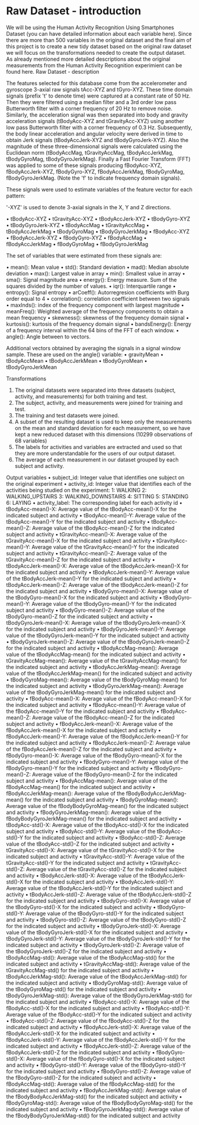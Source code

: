 # Raw Dataset - introduction

We will be using the Human Activity Recognition Using Smartphones Dataset (you can have detailed information about each variable here).
Since there are more than 500 variables in the original dataset and the final aim of this project is to create a new tidy dataset based on the original raw dataset we will focus on the transformations needed to create the output dataset. As already mentioned more detailed descriptions about the original measurements from the Human Activity Recognition experimient can be found here.
Raw Dataset - description

The features selected for this database come from the accelerometer and gyroscope 3-axial raw signals tAcc-XYZ and tGyro-XYZ. These time domain signals (prefix 't' to denote time) were captured at a constant rate of 50 Hz. Then they were filtered using a median filter and a 3rd order low pass Butterworth filter with a corner frequency of 20 Hz to remove noise. Similarly, the acceleration signal was then separated into body and gravity acceleration signals (tBodyAcc-XYZ and tGravityAcc-XYZ) using another low pass Butterworth filter with a corner frequency of 0.3 Hz.
Subsequently, the body linear acceleration and angular velocity were derived in time to obtain Jerk signals (tBodyAccJerk-XYZ and tBodyGyroJerk-XYZ). Also the magnitude of these three-dimensional signals were calculated using the Euclidean norm (tBodyAccMag, tGravityAccMag, tBodyAccJerkMag, tBodyGyroMag, tBodyGyroJerkMag).
Finally a Fast Fourier Transform (FFT) was applied to some of these signals producing fBodyAcc-XYZ, fBodyAccJerk-XYZ, fBodyGyro-XYZ, fBodyAccJerkMag, fBodyGyroMag, fBodyGyroJerkMag. (Note the 'f' to indicate frequency domain signals).

These signals were used to estimate variables of the feature vector for each pattern:

'-XYZ' is used to denote 3-axial signals in the X, Y and Z directions.

•	tBodyAcc-XYZ
•	tGravityAcc-XYZ
•	tBodyAccJerk-XYZ
•	tBodyGyro-XYZ
•	tBodyGyroJerk-XYZ
•	tBodyAccMag
•	tGravityAccMag
•	tBodyAccJerkMag
•	tBodyGyroMag
•	tBodyGyroJerkMag
•	fBodyAcc-XYZ
•	fBodyAccJerk-XYZ
•	fBodyGyro-XYZ
•	fBodyAccMag
•	fBodyAccJerkMag
•	fBodyGyroMag
•	fBodyGyroJerkMag

The set of variables that were estimated from these signals are:

•	mean(): Mean value
•	std(): Standard deviation
•	mad(): Median absolute deviation
•	max(): Largest value in array
•	min(): Smallest value in array
•	sma(): Signal magnitude area
•	energy(): Energy measure. Sum of the squares divided by the number of values.
•	iqr(): Interquartile range
•	entropy(): Signal entropy
•	arCoeff(): Autorregresion coefficients with Burg order equal to 4
•	correlation(): correlation coefficient between two signals
•	maxInds(): index of the frequency component with largest magnitude
•	meanFreq(): Weighted average of the frequency components to obtain a mean frequency
•	skewness(): skewness of the frequency domain signal
•	kurtosis(): kurtosis of the frequency domain signal
•	bandsEnergy(): Energy of a frequency interval within the 64 bins of the FFT of each window.
•	angle(): Angle between to vectors.

Additional vectors obtained by averaging the signals in a signal window sample. These are used on the angle() variable:
•	gravityMean
•	tBodyAccMean
•	tBodyAccJerkMean
•	tBodyGyroMean
•	tBodyGyroJerkMean

Transformations
1.	The original datasets were separated into three datasets (subject, activity, and measurements) for both training and test.
2.	The subject, activity, and measurements were joined for training and test.
3.	The training and test datasets were joined.
4.	A subset of the resulting dataset is used to keep only the measurements on the mean and standard deviation for each measurement, so we have kept a new reduced dataset with this dimensions (10299 observations of 68 variables)
5.	The labels for activities and variables are extracted and used so that they are more understandable for the users of our output dataset.
6.	The average of each measurement in our dataset grouped by each subject and activity.

Output variables
•	subject_id: Integer value that identifies one subject on the original experiment
•	activity_id: Integer value that identifies each of the activities being studied on the experiment: 1: WALKING 2: WALKING_UPSTAIRS 3: WALKING_DOWNSTAIRS 4: SITTING 5: STANDING 6: LAYING
•	activity_label: The corresponding label for each activity id
•	tBodyAcc-mean()-X: Average value of the tBodyAcc-mean()-X for the indicated subject and activity
•	tBodyAcc-mean()-Y: Average value of the tBodyAcc-mean()-Y for the indicated subject and activity
•	tBodyAcc-mean()-Z: Average value of the tBodyAcc-mean()-Z for the indicated subject and activity
•	tGravityAcc-mean()-X: Average value of the tGravityAcc-mean()-X for the indicated subject and activity
•	tGravityAcc-mean()-Y: Average value of the tGravityAcc-mean()-Y for the indicated subject and activity
•	tGravityAcc-mean()-Z: Average value of the tGravityAcc-mean()-Z for the indicated subject and activity
•	tBodyAccJerk-mean()-X: Average value of the tBodyAccJerk-mean()-X for the indicated subject and activity
•	tBodyAccJerk-mean()-Y: Average value of the tBodyAccJerk-mean()-Y for the indicated subject and activity
•	tBodyAccJerk-mean()-Z: Average value of the tBodyAccJerk-mean()-Z for the indicated subject and activity
•	tBodyGyro-mean()-X: Average value of the tBodyGyro-mean()-X for the indicated subject and activity
•	tBodyGyro-mean()-Y: Average value of the tBodyGyro-mean()-Y for the indicated subject and activity
•	tBodyGyro-mean()-Z: Average value of the tBodyGyro-mean()-Z for the indicated subject and activity
•	tBodyGyroJerk-mean()-X: Average value of the tBodyGyroJerk-mean()-X for the indicated subject and activity
•	tBodyGyroJerk-mean()-Y: Average value of the tBodyGyroJerk-mean()-Y for the indicated subject and activity
•	tBodyGyroJerk-mean()-Z: Average value of the tBodyGyroJerk-mean()-Z for the indicated subject and activity
•	tBodyAccMag-mean(): Average value of the tBodyAccMag-mean() for the indicated subject and activity
•	tGravityAccMag-mean(): Average value of the tGravityAccMag-mean() for the indicated subject and activity
•	tBodyAccJerkMag-mean(): Average value of the tBodyAccJerkMag-mean() for the indicated subject and activity
•	tBodyGyroMag-mean(): Average value of the tBodyGyroMag-mean() for the indicated subject and activity
•	tBodyGyroJerkMag-mean(): Average value of the tBodyGyroJerkMag-mean() for the indicated subject and activity
•	fBodyAcc-mean()-X: Average value of the fBodyAcc-mean()-X for the indicated subject and activity
•	fBodyAcc-mean()-Y: Average value of the fBodyAcc-mean()-Y for the indicated subject and activity
•	fBodyAcc-mean()-Z: Average value of the fBodyAcc-mean()-Z for the indicated subject and activity
•	fBodyAccJerk-mean()-X: Average value of the fBodyAccJerk-mean()-X for the indicated subject and activity
•	fBodyAccJerk-mean()-Y: Average value of the fBodyAccJerk-mean()-Y for the indicated subject and activity
•	fBodyAccJerk-mean()-Z: Average value of the fBodyAccJerk-mean()-Z for the indicated subject and activity
•	fBodyGyro-mean()-X: Average value of the fBodyGyro-mean()-X for the indicated subject and activity
•	fBodyGyro-mean()-Y: Average value of the fBodyGyro-mean()-Y for the indicated subject and activity
•	fBodyGyro-mean()-Z: Average value of the fBodyGyro-mean()-Z for the indicated subject and activity
•	fBodyAccMag-mean(): Average value of the fBodyAccMag-mean() for the indicated subject and activity
•	fBodyAccJerkMag-mean(): Average value of the fBodyBodyAccJerkMag-mean() for the indicated subject and activity
•	fBodyGyroMag-mean(): Average value of the fBodyBodyGyroMag-mean() for the indicated subject and activity
•	fBodyGyroJerkMag-mean(): Average value of the fBodyBodyGyroJerkMag-mean() for the indicated subject and activity
•	tBodyAcc-std()-X: Average value of the tBodyAcc-std()-X for the indicated subject and activity
•	tBodyAcc-std()-Y: Average value of the tBodyAcc-std()-Y for the indicated subject and activity
•	tBodyAcc-std()-Z: Average value of the tBodyAcc-std()-Z for the indicated subject and activity
•	tGravityAcc-std()-X: Average value of the tGravityAcc-std()-X for the indicated subject and activity
•	tGravityAcc-std()-Y: Average value of the tGravityAcc-std()-Y for the indicated subject and activity
•	tGravityAcc-std()-Z: Average value of the tGravityAcc-std()-Z for the indicated subject and activity
•	tBodyAccJerk-std()-X: Average value of the tBodyAccJerk-std()-X for the indicated subject and activity
•	tBodyAccJerk-std()-Y: Average value of the tBodyAccJerk-std()-Y for the indicated subject and activity
•	tBodyAccJerk-std()-Z: Average value of the tBodyAccJerk-std()-Z for the indicated subject and activity
•	tBodyGyro-std()-X: Average value of the tBodyGyro-std()-X for the indicated subject and activity
•	tBodyGyro-std()-Y: Average value of the tBodyGyro-std()-Y for the indicated subject and activity
•	tBodyGyro-std()-Z: Average value of the tBodyGyro-std()-Z for the indicated subject and activity
•	tBodyGyroJerk-std()-X: Average value of the tBodyGyroJerk-std()-X for the indicated subject and activity
•	tBodyGyroJerk-std()-Y: Average value of the tBodyGyroJerk-std()-Y for the indicated subject and activity
•	tBodyGyroJerk-std()-Z: Average value of the tBodyGyroJerk-std()-Z for the indicated subject and activity
•	tBodyAccMag-std(): Average value of the tBodyAccMag-std() for the indicated subject and activity
•	tGravityAccMag-std(): Average value of the tGravityAccMag-std() for the indicated subject and activity
•	tBodyAccJerkMag-std(): Average value of the tBodyAccJerkMag-std() for the indicated subject and activity
•	tBodyGyroMag-std(): Average value of the tBodyGyroMag-std() for the indicated subject and activity
•	tBodyGyroJerkMag-std(): Average value of the tBodyGyroJerkMag-std() for the indicated subject and activity
•	fBodyAcc-std()-X: Average value of the fBodyAcc-std()-X for the indicated subject and activity
•	fBodyAcc-std()-Y: Average value of the fBodyAcc-std()-Y for the indicated subject and activity
•	fBodyAcc-std()-Z: Average value of the fBodyAcc-std()-Z for the indicated subject and activity
•	fBodyAccJerk-std()-X: Average value of the fBodyAccJerk-std()-X for the indicated subject and activity
•	fBodyAccJerk-std()-Y: Average value of the fBodyAccJerk-std()-Y for the indicated subject and activity
•	fBodyAccJerk-std()-Z: Average value of the fBodyAccJerk-std()-Z for the indicated subject and activity
•	fBodyGyro-std()-X: Average value of the fBodyGyro-std()-X for the indicated subject and activity
•	fBodyGyro-std()-Y: Average value of the fBodyGyro-std()-Y for the indicated subject and activity
•	fBodyGyro-std()-Z: Average value of the fBodyGyro-std()-Z for the indicated subject and activity
•	fBodyAccMag-std(): Average value of the fBodyAccMag-std() for the indicated subject and activity
•	fBodyAccJerkMag-std(): Average value of the fBodyBodyAccJerkMag-std() for the indicated subject and activity
•	fBodyGyroMag-std(): Average value of the fBodyBodyGyroMag-std() for the indicated subject and activity
•	fBodyGyroJerkMag-std(): Average value of the fBodyBodyGyroJerkMag-std() for the indicated subject and activity

